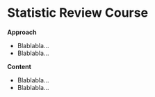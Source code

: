 # Statistic Review Course

**Approach**

- Blablabla...
- Blablabla...

**Content**

- Blablabla...
- Blablabla...
